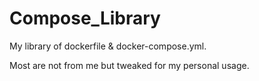 # Compose_Library
My library of dockerfile & docker-compose.yml.

Most are not from me but tweaked for my personal usage.
